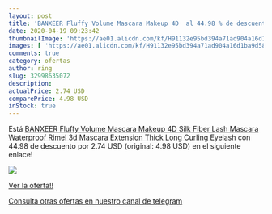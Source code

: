 ```yaml
---
layout: post
title: 'BANXEER Fluffy Volume Mascara Makeup 4D  al 44.98 % de descuento'
date: 2020-04-19 09:23:42
thumbnailImage: 'https://ae01.alicdn.com/kf/H91132e95bd394a71ad904a16d1ba9d58l/BANXEER-Fluffy-Volume-Mascara-Makeup-4D-Silk-Fiber-Lash-Mascara-Waterproof-Rimel-3d-Mascara-Extension-Thick.jpg_350x350._SL200_.jpg'
images: [ 'https://ae01.alicdn.com/kf/H91132e95bd394a71ad904a16d1ba9d58l/BANXEER-Fluffy-Volume-Mascara-Makeup-4D-Silk-Fiber-Lash-Mascara-Waterproof-Rimel-3d-Mascara-Extension-Thick.jpg_350x350._SL200_.jpg' ]
comments: true
category: ofertas
author: ring
slug: 32998635072
description:
actualPrice: 2.74 USD
comparePrice: 4.98 USD
inStock: true
---
```


Está [BANXEER Fluffy Volume Mascara Makeup 4D Silk Fiber Lash Mascara Waterproof Rimel 3d Mascara Extension Thick Long Curling Eyelash](https://www.amazon.com/dp/32998635072/?tag=redken08-20) con 44.98 de descuento por 2.74 USD (original: 4.98 USD) en el siguiente enlace!

[![](https://ae01.alicdn.com/kf/H91132e95bd394a71ad904a16d1ba9d58l/BANXEER-Fluffy-Volume-Mascara-Makeup-4D-Silk-Fiber-Lash-Mascara-Waterproof-Rimel-3d-Mascara-Extension-Thick.jpg_350x350._SL200_.jpg)](https://www.amazon.com/dp/32998635072/?tag=redken08-20)

[Ver la oferta!!](https://www.amazon.com/dp/32998635072/?tag=redken08-20)

[Consulta otras ofertas en nuestro canal de telegram](https://t.me/s/ofertas25)
